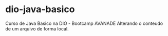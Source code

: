 # dio-java-basico
Curso de Java Basico na DIO - Bootcamp AVANADE
Alterando o conteudo de um arquivo de forma local.